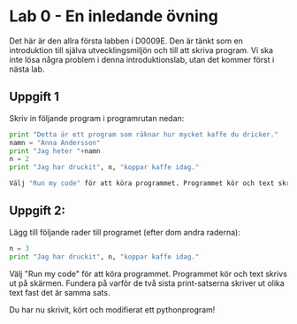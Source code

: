 # Lab 0 - En inledande övning 

Det här är den allra första labben i D0009E. Den är tänkt som en introduktion till själva utvecklingsmiljön och till att skriva program. Vi ska inte lösa några problem i denna introduktionslab, utan det kommer först i nästa lab. 

## Uppgift 1

Skriv in följande program i programrutan nedan:

```python
print "Detta är ett program som räknar hur mycket kaffe du dricker."
namn = "Anna Andersson"
print "Jag heter "+namn
n = 2
print "Jag har druckit", n, "koppar kaffe idag."

Välj "Run my code" för att köra programmet. Programmet kör och text skrivs ut på skärmen.
```

## Uppgift 2:

Lägg till följande rader till programet (efter dom andra raderna):

```python
n = 3
print "Jag har druckit", n, "koppar kaffe idag."
```

Välj "Run my code" för att köra programmet. Programmet kör och text skrivs ut på skärmen. Fundera på varför de två sista print-satserna skriver ut olika text fast det är samma sats. 

Du har nu skrivit, kört och modifierat ett pythonprogram! 